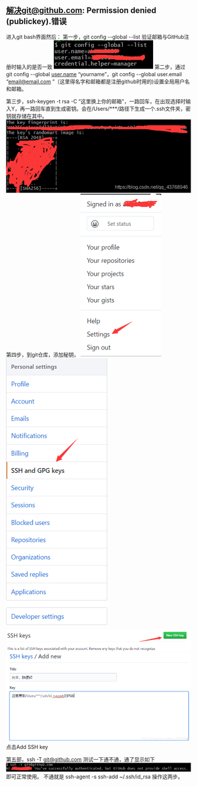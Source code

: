 ## 解决git@github.com: Permission denied (publickey).错误

进入git bash界面然后：
第一步，git config --global --list 验证邮箱与GitHub注册时输入的是否一致
![在这里插入图片描述](bin/20190521165825941.png)
第二步，通过git config --global [user.name](http://user.name/) “yourname”，git config --global user.email “email@email.com ”（这里得名字和邮箱都是注册github时用的)设置全局用户名和邮箱。

第三步，ssh-keygen -t rsa -C “这里换上你的邮箱”，一路回车，在出现选择时输入Y，再一路回车直到生成密钥。会在/Users/***/路径下生成一个.ssh文件夹，密钥就存储在其中。
![img](bin/watermark,type_ZmFuZ3poZW5naGVpdGk,shadow_10,text_aHR0cHM6Ly9ibG9nLmNzZG4ubmV0L3FxXzQzNzY4OTQ2,size_16,color_FFFFFF,t_70.png)
第四步，到git仓库，添加秘钥，
![在这里插入图片描述](bin/20190521165333581.png)
![在这里插入图片描述](bin/20190521165414619.png)
![在这里插入图片描述](bin/20190521165436687.png)
![在这里插入图片描述](bin/watermark,type_ZmFuZ3poZW5naGVpdGk,shadow_10,text_aHR0cHM6Ly9ibG9nLmNzZG4ubmV0L3FxXzQzNzY4OTQ2,size_16,color_FFFFFF,t_70-1694740197694-1.png)
点击Add SSH key

第五部，ssh -T [git@github.com](mailto:git@github.com) 测试一下通不通，通了显示如下
![在这里插入图片描述](bin/20190521165223872.png)
即可正常使用。
不通就是
ssh-agent -s
ssh-add ~/.ssh/id_rsa 操作这两步。